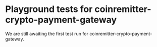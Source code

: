 # Playground tests for coinremitter-crypto-payment-gateway
We are still awaiting the first test run for coinremitter-crypto-payment-gateway.
